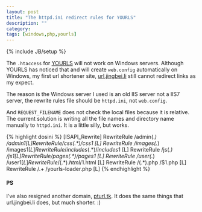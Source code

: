 ```yaml
---
layout: post
title: "The httpd.ini redirect rules for YOURLS"
description: ""
category: 
tags: [windows,php,yourls]
---
```

{% include JB/setup %}

The `.htaccess` for [YOURLS](http://yourls.org/) will not work on Windows servers.
Although YOURLS has noticed that and will create `web.config` automatically on Windows, my first url shortener site, [url.jingbei.li](http://url.jingbei.li/) still cannot redirect links as my expect.

The reason is the Windows server I used is an old IIS server not a IIS7 server, the rewrite rules file should be `httpd.ini`, not `web.config`.

And `REQUEST_FILENAME` does not check the local files because it is relative. The current solution is writing all the file names and directory name manually to `httpd.ini`. It is a little silly, but works.

{% highlight dosini %}
[ISAPI_Rewrite]
RewriteRule /admin(.*) /admin$1 [L]
RewriteRule /css(.*) /css$1 [L]
RewriteRule /images(.*) /images$1 [L]
RewriteRule /includes(.*) /includes$1 [L]
RewriteRule /js(.*) /js$1 [L]
RewriteRule /pages(.*) /pages$1 [L]
RewriteRule /user(.*) /user$1 [L]
RewriteRule /(.*).html /$1.html [L]
RewriteRule /(.*).php /$1.php [L]
RewriteRule /.+ /yourls-loader.php [L]
{% endhighlight %}

#### PS

I've also resigned another domain, [pturl.tk](http://pturl.tk/). It does the same things that url.jingbei.li does, but much shorter. :)
